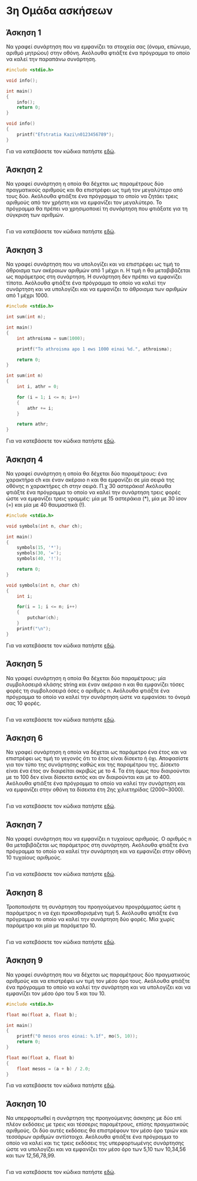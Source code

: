 # 3η Οµάδα ασκήσεων

## Άσκηση 1

Να γραφεί συνάρτηση που να εµφανίζει τα στοιχεία σας (όνοµα, επώνυµο, αριθµό µητρώου) στην οθόνη. Ακόλουθα φτιάξτε ένα πρόγραµµα το οποίο να καλεί την παραπάνω συνάρτηση.

```c
#include <stdio.h>

void info();

int main()
{
    info();
    return 0;
}

void info()
{
    printf("Efstratia Kazi\n0123456789");
}
```

Για να κατεβάσετε τον κώδικα πατήστε [εδώ](source/exercise-03-01.c).

## Άσκηση 2

Να γραφεί συνάρτηση η οποία θα δέχεται ως παραµέτρους δύο πραγµατικούς αριθµούς και θα επιστρέφει ως τιµή τον µεγαλύτερο από τους δύο. Ακόλουθα φτιάξτε ένα πρόγραµµα το οποίο να ζητάει τρεις αριθµούς από τον χρήστη και να εµφανίζει τον µεγαλύτερο. Το πρόγραµµα θα πρέπει να χρησιµοποιεί τη συνάρτηση που φτιάξατε για τη σύγκριση των αριθµών.

```c

```

Για να κατεβάσετε τον κώδικα πατήστε [εδώ](source/exercise-03-02.c).

## Άσκηση 3

Να γραφεί συνάρτηση που να υπολογίζει και να επιστρέφει ως τιµή το άθροισµα των ακέραιων αριθµών από 1 µέχρι n. Η τιµή n θα µεταβιβάζεται ως παράµετρος στη συνάρτηση. Η συνάρτηση δεν πρέπει να εµφανίζει τίποτα. Ακόλουθα φτιάξτε ένα πρόγραµµα το οποίο να καλεί την συνάρτηση και να υπολογίζει και να εµφανίζει το άθροισµα των αριθµών από 1 µέχρι 1000.

```c
#include <stdio.h>

int sum(int n);

int main()
{
    int athroisma = sum(1000);

    printf("To athroisma apo 1 ews 1000 einai %d.", athroisma);

    return 0;
}

int sum(int n)
{
    int i, athr = 0;

    for (i = 1; i <= n; i++)
    {
        athr += i;
    }

    return athr;
}
```

Για να κατεβάσετε τον κώδικα πατήστε [εδώ](source/exercise-03-03.c).

## Άσκηση 4

Να γραφεί συνάρτηση η οποία θα δέχεται δύο παραµέτρους: ένα χαρακτήρα ch και έναν ακέραιο n και θα εµφανίζει σε µία σειρά της οθόνης n χαρακτήρες ch στην σειρά. Π.χ 30 αστεράκια! Ακόλουθα φτιάξτε ένα πρόγραµµα το οποίο να καλεί την συνάρτηση τρεις φορές ώστε να εµφανίζει τρεις γραµµές: µία µε 15 αστεράκια (*), µία µε 30 ίσον (=) και µία µε 40 θαυµαστικά (!).

```c
#include <stdio.h>

void symbols(int n, char ch);

int main()
{
    symbols(15, '*');
    symbols(30, '=');
    symbols(40, '!');

    return 0;
}

void symbols(int n, char ch)
{
    int i;

    for(i = 1; i <= n; i++)
    {
        putchar(ch);
    }
    printf("\n");
}
```

Για να κατεβάσετε τον κώδικα πατήστε [εδώ](source/exercise-03-04.c).

## Άσκηση 5

Να γραφεί συνάρτηση η οποία θα δέχεται δύο παραµέτρους: µία συµβολοσειρά κλάσης string και έναν ακέραιο n και θα εµφανίζει τόσες φορές τη συµβολοσειρά όσες ο αριθµός n. Ακόλουθα φτιάξτε ένα πρόγραµµα το οποίο να καλεί την συνάρτηση ώστε να εµφανίσει το όνοµά σας 10 φορές.

```c

```

Για να κατεβάσετε τον κώδικα πατήστε [εδώ](source/exercise-03-05.c).

## Άσκηση 6

Να γραφεί συνάρτηση η οποία να δέχεται ως παράµετρο ένα έτος και να επιστρέφει ως τιµή το γεγονός ότι το έτος είναι δίσεκτο ή όχι. Αποφασίστε για τον τύπο της συνάρτησης καθώς και της παραµέτρου της. Δίσεκτο είναι ένα έτος αν διαιρείται ακριβώς µε το 4. Τα έτη όµως που διαιρούνται µε το 100 δεν είναι δίσεκτα εκτός και αν διαιρούνται και µε το 400. Ακόλουθα φτιάξτε ένα πρόγραµµα το οποίο να καλεί την συνάρτηση και να εµφανίζει στην οθόνη τα δίσεκτα έτη 2ης χιλιετηρίδας (2000~3000).

```c

```

Για να κατεβάσετε τον κώδικα πατήστε [εδώ](source/exercise-03-06.c).

## Άσκηση 7

Να γραφεί συνάρτηση που να εµφανίζει n τυχαίους αριθµούς. Ο αριθµός n θα µεταβιβάζεται ως παράµετρος στη συνάρτηση. Ακόλουθα φτιάξτε ένα πρόγραµµα το οποίο να καλεί την συνάρτηση και να εµφανίζει στην οθόνη 10 τυχαίους αριθµούς.

```c

```

Για να κατεβάσετε τον κώδικα πατήστε [εδώ](source/exercise-03-07.c).

## Άσκηση 8

Τροποποιήστε τη συνάρτηση του προηγούµενου προγράµµατος ώστε η παράµετρος n να έχει προκαθορισµένη τιµή 5. Ακόλουθα φτιάξτε ένα πρόγραµµα το οποίο να καλεί την συνάρτηση δύο φορές. Μία χωρίς παράµετρο και µία µε παράµετρο 10.

```c

```

Για να κατεβάσετε τον κώδικα πατήστε [εδώ](source/exercise-03-08.c).

## Άσκηση 9

Να γραφεί συνάρτηση που να δέχεται ως παραµέτρους δύο πραγµατικούς αριθµούς και να επιστρέφει ων τιµή τον µέσο όρο τους. Ακόλουθα φτιάξτε ένα πρόγραµµα το οποίο να καλεί την συνάρτηση και να υπολογίζει και να εµφανίζει τον µέσο όρο του 5 και του 10.

```c
#include <stdio.h>

float mo(float a, float b);

int main()
{
    printf("O mesos oros einai: %.1f", mo(5, 10));
    return 0;
}

float mo(float a, float b)
{
    float mesos = (a + b) / 2.0;
}
```

Για να κατεβάσετε τον κώδικα πατήστε [εδώ](source/exercise-03-09.c).

## Άσκηση 10

Να υπερφορτωθεί η συνάρτηση της προηγούµενης άσκησης µε δύο επί πλέον εκδόσεις µε τρεις και τέσσερις παραµέτρους, επίσης πραγµατικούς αριθµούς. Οι δύο αυτές εκδόσεις θα επιστρέφουν τον µέσο όρο τριών και τεσσάρων αριθµών αντίστοιχα. Ακόλουθα φτιάξτε ένα πρόγραµµα το οποίο να καλεί και τις τρεις εκδόσεις της υπερφορτωµένης συνάρτησης ώστε να υπολογίζει και να εµφανίζει τον µέσο όρο των 5,10 των 10,34,56 και των 12,56,78,99.

```c

```

Για να κατεβάσετε τον κώδικα πατήστε [εδώ](source/exercise-03-10.c).
